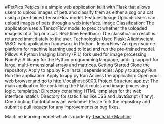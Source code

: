 #PetPics
Petpics is a simple web application built with Flask that allows users to upload images of pets and classify them as either a dog or a cat using a pre-trained TensorFlow model.
Features
Image Upload: Users can upload images of pets through a web interface.
Image Classification: The application uses a TensorFlow model to predict whether the uploaded image is of a dog or a cat.
Real-time Feedback: The classification result is returned immediately to the user.
Technologies Used
Flask: A lightweight WSGI web application framework in Python.
TensorFlow: An open-source platform for machine learning used to load and run the pre-trained model.
Pillow: A Python Imaging Library (PIL) fork used for image processing.
NumPy: A library for the Python programming language, adding support for large, multi-dimensional arrays and matrices.
Getting Started
Clone the repository:
Apply to app.py
Run
Install dependencies:
Apply to app.py
Run
Run the application:
Apply to app.py
Run
Access the application:
Open your web browser and go to http://localhost:5000.
Project Structure
app.py: The main application file containing the Flask routes and image processing logic.
templates/: Directory containing HTML templates for the web interface.
static/: Directory for static files like CSS and JavaScript (if any).
Contributing
Contributions are welcome! Please fork the repository and submit a pull request for any improvements or bug fixes.


Machine learning model which is made by [Teachable Machine](https://teachablemachine.withgoogle.com/).
